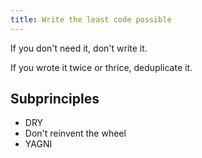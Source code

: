 ```yaml
---
title: Write the least code possible
---
```


If you don't need it, don't write it.

If you wrote it twice or thrice, deduplicate it.

Subprinciples
-------------

* DRY
* Don't reinvent the wheel
* YAGNI
